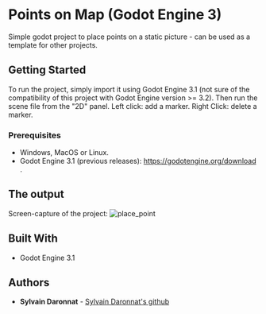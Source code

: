 # Points on Map (Godot Engine 3)
Simple godot project to place points on a static picture - can be used as a template for other projects.

## Getting Started

To run the project, simply import it using Godot Engine 3.1 (not sure of the compatibility of this project with Godot Engine version >= 3.2). Then run the scene file from the "2D" panel.
Left click: add a marker.
Right Click: delete a marker.

### Prerequisites

* Windows, MacOS or Linux.
* Godot Engine 3.1 (previous releases): https://godotengine.org/download .

## The output

Screen-capture of the project:
![place_point](https://user-images.githubusercontent.com/32872858/196037805-8798c8dd-656a-4ba0-a508-1846e7b43fa0.jpg)


## Built With

* Godot Engine 3.1

## Authors

* **Sylvain Daronnat** - [Sylvain Daronnat's github](https://github.com/daronnat)
